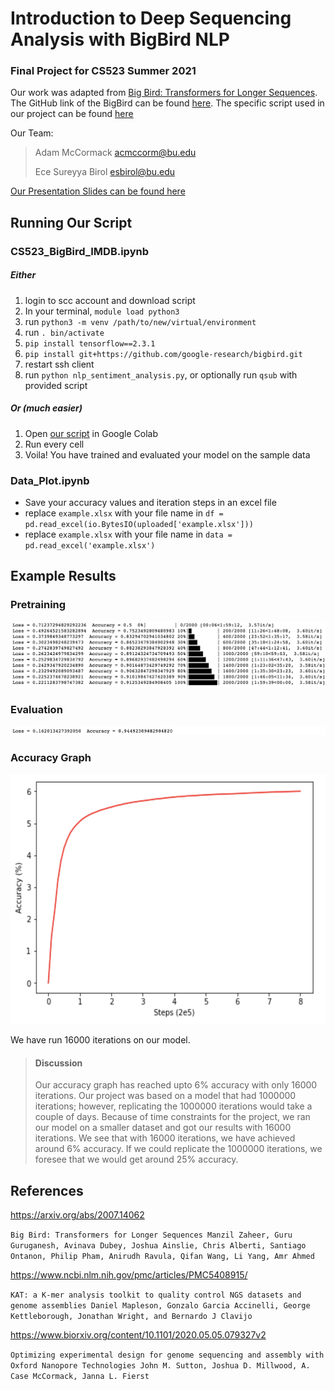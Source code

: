 # Introduction to Deep Sequencing Analysis with BigBird NLP

### Final Project for CS523 Summer 2021

Our work was adapted from [Big Bird: Transformers for Longer Sequences](https://arxiv.org/abs/2007.14062). The GitHub link of the BigBird can be found [here](https://github.com/google-research/bigbird). The specific script used in our project can be found [here](https://github.com/google-research/bigbird/blob/master/bigbird/classifier/imdb.ipynb)

Our Team:

 > Adam McCormack <acmccorm@bu.edu>
 > 
 > Ece Sureyya Birol <esbirol@bu.edu>

[Our Presentation Slides can be found here](https://drive.google.com/file/d/1OCpqMj7tmB-o5oDo5Vbq7QsL62_J3LnI/view?usp=sharing)

## Running Our Script

### CS523_BigBird_IMDB.ipynb
##### Either
1. login to scc account and download script
2. In your terminal, `module load python3`
3. run `python3 -m venv /path/to/new/virtual/environment`
4. run `. bin/activate`
5. `pip install tensorflow==2.3.1`
6. `pip install git+https://github.com/google-research/bigbird.git`
7. restart ssh client
8. run `python nlp_sentiment_analysis.py`, or optionally run `qsub` with provided script

##### Or (much easier)
1. Open [our script](https://github.com/esbirol/CS523-summer2021/blob/main/CS523_BigBird_IMDB.ipynb) in Google Colab
2. Run every cell 
3. Voila! You have trained and evaluated your model on the sample data



### Data_Plot.ipynb
- Save your accuracy values and iteration steps in an excel file
- replace `example.xlsx` with your file name in `df = pd.read_excel(io.BytesIO(uploaded['example.xlsx']))`
- replace `example.xlsx` with your file name in `data = pd.read_excel('example.xlsx')`

## Example Results

### Pretraining
![Training](https://github.com/esbirol/CS523-summer2021/blob/main/pretraining.png)

### Evaluation
![Evaluation](https://github.com/esbirol/CS523-summer2021/blob/main/eval.png)

### Accuracy Graph
<img src="https://github.com/esbirol/CS523-summer2021/blob/main/accuracy.png" width="550" height="400">

We have run 16000 iterations on our model.
> #### Discussion
> Our accuracy graph has reached upto 6% accuracy with only 16000 iterations. Our project was based on a model that had 1000000 iterations; however, replicating the 1000000 iterations would take a couple of days. Because of time constraints for the project, we ran our model on a smaller dataset and got our results with 16000 iterations. We see that with 16000 iterations, we have achieved around 6% accuracy. If we could replicate the 1000000 iterations, we foresee that we would get around 25% accuracy.


## References
https://arxiv.org/abs/2007.14062

`Big Bird: Transformers for Longer Sequences Manzil Zaheer, Guru Guruganesh, Avinava Dubey, Joshua Ainslie, Chris Alberti, Santiago Ontanon, Philip Pham, Anirudh Ravula, Qifan Wang, Li Yang, Amr Ahmed`

https://www.ncbi.nlm.nih.gov/pmc/articles/PMC5408915/

`KAT: a K-mer analysis toolkit to quality control NGS datasets and genome assemblies Daniel Mapleson, Gonzalo Garcia Accinelli, George Kettleborough, Jonathan Wright, and Bernardo J Clavijo` 

https://www.biorxiv.org/content/10.1101/2020.05.05.079327v2

`Optimizing experimental design for genome sequencing and assembly with Oxford Nanopore Technologies John M. Sutton, Joshua D. Millwood, A. Case McCormack, Janna L. Fierst `
